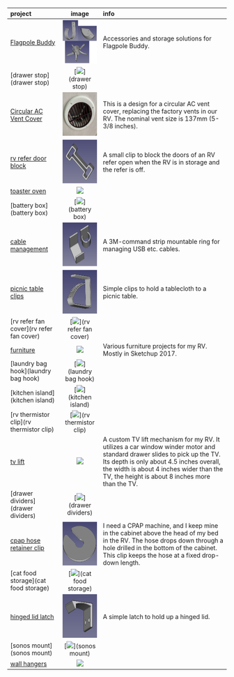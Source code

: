 | project | image | info |
| :--- | :---: | :--- |
|[Flagpole Buddy](Flagpole-Buddy)| [<img src="Flagpole-Buddy/preview.png" height="100">](Flagpole-Buddy) | Accessories and storage solutions for Flagpole Buddy.|
|[drawer stop](drawer stop)| [<img src="drawer stop/preview.png" height="100">](drawer stop) ||
|[Circular AC Vent Cover](Circular-AC-Vent-Cover)| [<img src="Circular-AC-Vent-Cover/preview.png" height="100">](Circular-AC-Vent-Cover) | This is a design for a circular AC vent cover, replacing the factory vents in our RV. The nominal vent size is 137mm (5-3/8 inches).|
|[rv refer door block](rv-refer-door-block)| [<img src="rv-refer-door-block/preview.png" height="100">](rv-refer-door-block) | A small clip to block the doors of an RV refer open when the RV is in storage and the refer is off.|
|[toaster oven](toaster-oven)| [<img src="toaster-oven/preview.png" height="100">](toaster-oven) ||
|[battery box](battery box)| [<img src="battery box/preview.png" height="100">](battery box) ||
|[cable management](cable-management)| [<img src="cable-management/preview.png" height="100">](cable-management) | A 3M-command strip mountable ring for managing USB etc. cables.|
|[picnic table clips](picnic-table-clips)| [<img src="picnic-table-clips/preview.png" height="100">](picnic-table-clips) | Simple clips to hold a tablecloth to a picnic table.|
|[rv refer fan cover](rv refer fan cover)| [<img src="rv refer fan cover/preview.png" height="100">](rv refer fan cover) ||
|[furniture](furniture)| [<img src="furniture/preview.png" height="100">](furniture) | Various furniture projects for my RV. Mostly in Sketchup 2017.|
|[laundry bag hook](laundry bag hook)| [<img src="laundry bag hook/preview.png" height="100">](laundry bag hook) ||
|[kitchen island](kitchen island)| [<img src="kitchen island/preview.png" height="100">](kitchen island) ||
|[rv thermistor clip](rv thermistor clip)| [<img src="rv thermistor clip/preview.png" height="100">](rv thermistor clip) ||
|[tv lift](tv-lift)| [<img src="tv-lift/preview.png" height="100">](tv-lift) | A custom TV lift mechanism for my RV. It utilizes a car window winder motor and standard drawer slides to pick up the TV. Its depth is only about 4.5 inches overall, the width is about 4 inches wider than the TV, the height is about 8 inches more than the TV.|
|[drawer dividers](drawer dividers)| [<img src="drawer dividers/preview.png" height="100">](drawer dividers) ||
|[cpap hose retainer clip](cpap-hose-retainer-clip)| [<img src="cpap-hose-retainer-clip/preview.png" height="100">](cpap-hose-retainer-clip) | I need a CPAP machine, and I keep mine in the cabinet above the head of my bed in the RV. The hose drops down through a hole drilled in the bottom of the cabinet. This clip keeps the hose at a fixed drop-down length.|
|[cat food storage](cat food storage)| [<img src="cat food storage/preview.png" height="100">](cat food storage) ||
|[hinged lid latch](hinged-lid-latch)| [<img src="hinged-lid-latch/preview.png" height="100">](hinged-lid-latch) | A simple latch to hold up a hinged lid.|
|[sonos mount](sonos mount)| [<img src="sonos mount/preview.png" height="100">](sonos mount) ||
|[wall hangers](wall-hangers)| [<img src="wall-hangers/preview.png" height="100">](wall-hangers) ||
